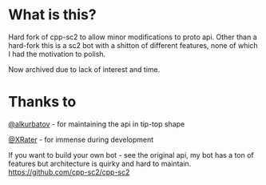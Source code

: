 What is this?
======
Hard fork of cpp-sc2 to allow minor modifications to proto api.
Other than a hard-fork this is a sc2 bot with a shitton of different features, none of which I had the motivation to polish.

Now archived due to lack of interest and time.

Thanks to
======
[@alkurbatov](https://github.com/alkurbatov) - for maintaining the api in tip-top shape

[@XRater](https://github.com/XRater) - for immense during development

If you want to build your own bot - see the original api, my bot has a ton of features but architecture is quirky and hard to maintain.
https://github.com/cpp-sc2/cpp-sc2
